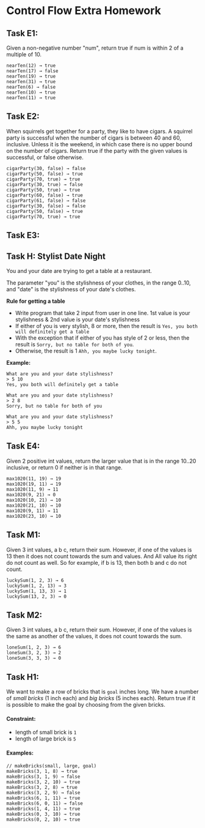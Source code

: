 # Control Flow Extra Homework

## Task E1:

Given a non-negative number "num", return true if num is within 2 of a multiple of 10.

```text
nearTen(12) → true		
nearTen(17) → false		
nearTen(19) → true		
nearTen(31) → true		
nearTen(6) → false		
nearTen(10) → true		
nearTen(11) → true	
```

## Task E2:

When squirrels get together for a party, they like to have cigars. 
A squirrel party is successful when the number of cigars is between 40 and 60, inclusive. 
Unless it is the weekend, in which case there is no upper bound on the number of cigars. 
Return true if the party with the given values is successful, or false otherwise.

```text
cigarParty(30, false) → false
cigarParty(50, false) → true
cigarParty(70, true) → true
cigarParty(30, true) → false
cigarParty(50, true) → true
cigarParty(60, false) → true
cigarParty(61, false) → false
cigarParty(30, false) → false
cigarParty(50, false) → true
cigarParty(70, true) → true
```

## Task E3:
## Task H: Stylist Date Night

You and your date are trying to get a table at a restaurant.

The parameter "you" is the stylishness of your clothes, in the range 0..10, and "date" is the
stylishness of your date's clothes.

**Rule for getting a table**

- Write program that take 2 input from user in one line. 1st value is your stylishness & 2nd value
  is your date's stylishness
- If either of you is very stylish, 8 or more, then the result
  is `Yes, you both will definitely get a table`
- With the exception that if either of you has style of 2 or less, then the result is
  `Sorry, but no table for both of you`.
- Otherwise, the result is 1 `Ahh, you maybe lucky tonight`.

**Example:**

```text
What are you and your date stylishness?
> 5 10
Yes, you both will definitely get a table

What are you and your date stylishness?
> 2 8
Sorry, but no table for both of you

What are you and your date stylishness?
> 5 5
Ahh, you maybe lucky tonight
```

## Task E4:
Given 2 positive int values, return the larger value that is in the range 10..20 inclusive, 
or return 0 if neither is in that range.

```text
max1020(11, 19) → 19
max1020(19, 11) → 19
max1020(11, 9) → 11	
max1020(9, 21) → 0	
max1020(10, 21) → 10
max1020(21, 10) → 10
max1020(9, 11) → 11	
max1020(23, 10) → 10
```

## Task M1:

Given 3 int values, a b c, return their sum. However,
if one of the values is 13 then it does not count towards the sum and values.
And All value its right do not count as well.
So for example, if b is 13, then both b and c do not count.

```text
luckySum(1, 2, 3) → 6
luckySum(1, 2, 13) → 3
luckySum(1, 13, 3) → 1
luckySum(13, 2, 3) → 0
```

## Task M2:

Given 3 int values, a b c, return their sum. However, if one of the values is the same as another of the values,
it does not count towards the sum.

```text
loneSum(1, 2, 3) → 6
loneSum(3, 2, 3) → 2
loneSum(3, 3, 3) → 0
```

## Task H1:

We want to make a row of bricks that is `goal` inches long. We have a number of _small bricks_ (1 inch each) and _big
bricks_ (5 inches each). Return true if it is possible to make the goal by choosing from the given bricks.

#### Constraint:

- length of small brick is `1`
- length of large brick is `5`

#### Examples:

```text
// makeBricks(small, large, goal)
makeBricks(3, 1, 8) → true
makeBricks(3, 1, 9) → false	
makeBricks(3, 2, 10) → true	
makeBricks(3, 2, 8) → true	
makeBricks(3, 2, 9) → false	
makeBricks(6, 1, 11) → true	
makeBricks(6, 0, 11) → false	
makeBricks(1, 4, 11) → true	
makeBricks(0, 3, 10) → true	
makeBricks(0, 2, 10) → true
```
